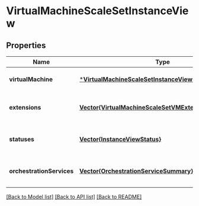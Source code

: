 # VirtualMachineScaleSetInstanceView


## Properties
Name | Type | Description | Notes
------------ | ------------- | ------------- | -------------
**virtualMachine** | [***VirtualMachineScaleSetInstanceViewStatusesSummary**](VirtualMachineScaleSetInstanceViewStatusesSummary.md) |  | [optional] [default to nothing]
**extensions** | [**Vector{VirtualMachineScaleSetVMExtensionsSummary}**](VirtualMachineScaleSetVMExtensionsSummary.md) | The extensions information. | [optional] [readonly] [default to nothing]
**statuses** | [**Vector{InstanceViewStatus}**](InstanceViewStatus.md) | The resource status information. | [optional] [default to nothing]
**orchestrationServices** | [**Vector{OrchestrationServiceSummary}**](OrchestrationServiceSummary.md) | The orchestration services information. | [optional] [readonly] [default to nothing]


[[Back to Model list]](../README.md#models) [[Back to API list]](../README.md#api-endpoints) [[Back to README]](../README.md)


